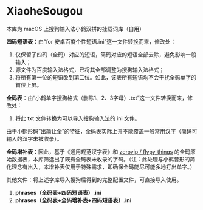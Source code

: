 # XiaoheSougou

本库为 macOS 上搜狗输入法小鹤双拼的挂载词库（自用）

**四码短语表**：由“for 安卓百度个性短语.ini”这一文件转换而来，修改处：

1. 仅保留了四码（全码）对应的短语，简码对应的短语全部去除，避免影响一般输入；
2. 源文件为百度输入法格式，已将其全部调整为搜狗输入法格式；
3. 将所有第一位的短语改到第二位。如此，该表所有短语均不会干扰全码单字的首位上屏。

**全码表**：由“小鹤单字搜狗格式（删除1、2、3字母）.txt”这一文件转换而来，修改处：

1. 将此 txt 文件转换为可以导入搜狗输入法的 ini 文件。

由于小鹤形码“出简让全”的特征，全码表实际上并不能覆盖一般常用汉字（简码可输入的汉字未被收录）。

**全码增补表**：因此，基于《通用规范汉字表》和 [zerovip / flypy_things](https://github.com/zerovip/flypy_things/blob/main/flypy_n.json) 的全码原始数据表，本库筛选出了既有全码表未收录的字码。（注：此处理与小鹤音形的简化理念有出入，本增补表仅用于特殊需求，即确保全码能尽可能多地打出单字。）

其他文件：将上述字库导入搜狗后得到的完整配置文件，可直接导入使用。

1. **phrases（全码表+四码短语表）.ini**
2. **phrases（全码表+全码增补表+四码短语表）.ini**

